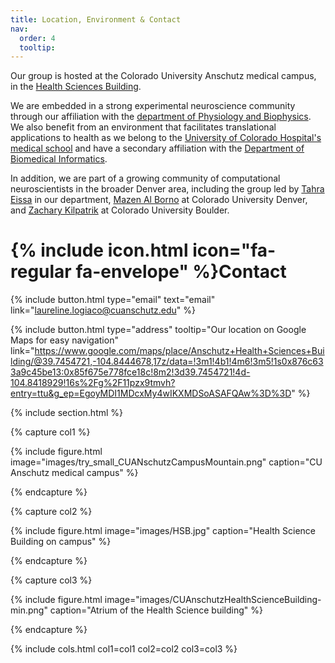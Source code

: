 ```yaml
---
title: Location, Environment & Contact
nav:
  order: 4
  tooltip:
---
```




Our group is hosted at the Colorado University Anschutz medical campus, in the [Health Sciences Building](https://news.cuanschutz.edu/news-stories/what-should-i-know-about-the-anschutz-health-sciences-building).

We are embedded in a strong experimental neuroscience community through our affiliation with the [department of Physiology and Biophysics](https://medschool.cuanschutz.edu/physiology). We also benefit from an environment that facilitates translational applications to health as we belong to the [University of Colorado Hospital's medical school](https://www.cuanschutz.edu/) and have a secondary affiliation with the [Department of Biomedical Informatics](https://medschool.cuanschutz.edu/dbmi).

In addition, we are part of a growing community of computational neuroscientists in the broader Denver area, including the group led by [Tahra Eissa](https://eissalab.com/) in our department, [Mazen Al Borno](https://cse.ucdenver.edu/~alborno/#home) at Colorado University Denver, and [Zachary Kilpatrik](https://www.colorado.edu/amath/zpkilpat) at Colorado University Boulder.


# {% include icon.html icon="fa-regular fa-envelope" %}Contact


{%
  include button.html
  type="email"
  text="email"
  link="laureline.logiaco@cuanschutz.edu"
%}

{%
  include button.html
  type="address"
  tooltip="Our location on Google Maps for easy navigation"
  link="https://www.google.com/maps/place/Anschutz+Health+Sciences+Building/@39.7454721,-104.8444678,17z/data=!3m1!4b1!4m6!3m5!1s0x876c633a9c45be13:0x85f675e778fce18c!8m2!3d39.7454721!4d-104.8418929!16s%2Fg%2F11pzx9tmvh?entry=ttu&g_ep=EgoyMDI1MDcxMy4wIKXMDSoASAFQAw%3D%3D"
%}

{% include section.html %}

{% capture col1 %}

{%
  include figure.html
  image="images/try_small_CUANschutzCampusMountain.png"
  caption="CU Anschutz medical campus"
%}

{% endcapture %}

{% capture col2 %}

{%
  include figure.html
  image="images/HSB.jpg"
  caption="Health Science Building on campus"
%}

{% endcapture %}

{% capture col3 %}

{%
  include figure.html
  image="images/CUAnschutzHealthScienceBuilding-min.png"
  caption="Atrium of the Health Science building"
%}

{% endcapture %}

{% include cols.html col1=col1 col2=col2 col3=col3 %}
